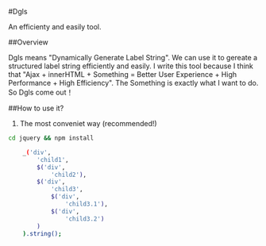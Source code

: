 #Dgls

An efficienty and easily tool.

##Overview

Dgls means "Dynamically Generate Label String". We can use it to gereate a structured label string efficiently and easily.
I write this tool because I think that "Ajax + innerHTML + Something = Better User Experience + High Performance + High Efficiency".
The Something is exactly what I want to do. So Dgls come out！

##How to use it?

1. The most conveniet way (recommended!)

```bash
cd jquery && npm install
```

```bash
    _('div',  
        'child1',  
        $('div',  
            'child2'),  
        $('div',  
            'child3',  
            $('div',  
                'child3.1'),  
            $('div',  
                'child3.2')  
        )  
    ).string();  
```

